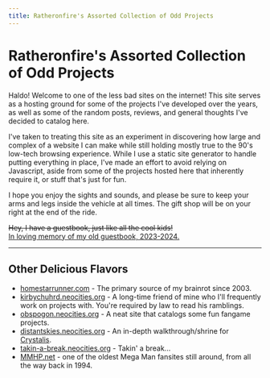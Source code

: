 ```yaml
---
title: Ratheronfire's Assorted Collection of Odd Projects
---
```


# Ratheronfire's Assorted Collection of Odd Projects

Haldo! Welcome to one of the less bad sites on the internet! This site serves as a hosting ground for some of the projects I've developed over the years, as well as some of the random posts, reviews, and general thoughts I've decided to catalog here.

I've taken to treating this site as an experiment in discovering how large and complex of a website I can make while still holding mostly true to the 90's low-tech browsing experience. While I use a static site generator to handle putting everything in place, I've made an effort to avoid relying on Javascript, aside from some of the projects hosted here that inherently require it, or stuff that's just for fun.

I hope you enjoy the sights and sounds, and please be sure to keep your arms and legs inside the vehicle at all times. The gift shop will be on your right at the end of the ride.

~~Hey, I have a guestbook, just like all the cool kids!~~  
[In loving memory of my old guestbook, 2023-2024.](/guestbook_archive.htm)

-----
          
## Other Delicious Flavors
- [homestarrunner.com](https://homestarrunner.com/) - The primary source of my brainrot since 2003.
- [kirbychuhrd.neocities.org](https://kirbychuhrd.neocities.org/) - A long-time friend of mine who I'll frequently work on projects with. You're required by law to read his ramblings.
- [obspogon.neocities.org](https://obspogon.neocities.org/) - A neat site that catalogs some fun fangame projects.
- [distantskies.neocities.org](https://distantskies.neocities.org/) - An in-depth walkthrough/shrine for [Crystalis](https://en.wikipedia.org/wiki/Crystalis).
- [takin-a-break.neocities.org](https://takin-a-break.neocities.org/) - Takin' a break...
- [MMHP.net](http://mmhp.net/) - one of the oldest Mega Man fansites still around, from all the way back in 1994.